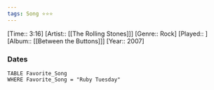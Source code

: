 ```yaml
---
tags: Song ⭐⭐⭐ 
---
```

[Time:: 3:16]
[Artist:: [[The Rolling Stones]]]
[Genre:: Rock]
[Played:: ]
[Album:: [[Between the Buttons]]]
[Year:: 2007]
### Dates
````dataview
TABLE Favorite_Song
WHERE Favorite_Song = "Ruby Tuesday"
````